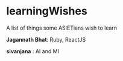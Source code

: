 # learningWishes
A list of things some ASIETians wish to learn

**Jagannath Bhat**: Ruby, ReactJS


**sivanjana**  : AI and MI
